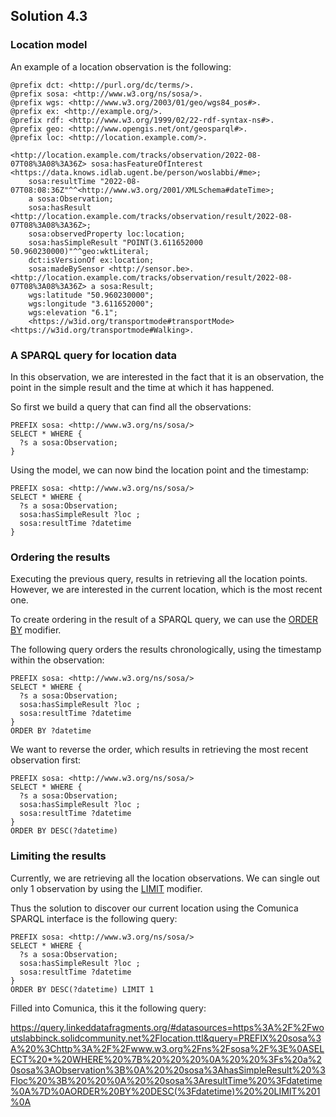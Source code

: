 ## Solution 4.3

### Location model

An example of a location observation is the following:

```turtle
@prefix dct: <http://purl.org/dc/terms/>.
@prefix sosa: <http://www.w3.org/ns/sosa/>.
@prefix wgs: <http://www.w3.org/2003/01/geo/wgs84_pos#>.
@prefix ex: <http://example.org/>.
@prefix rdf: <http://www.w3.org/1999/02/22-rdf-syntax-ns#>.
@prefix geo: <http://www.opengis.net/ont/geosparql#>.
@prefix loc: <http://location.example.com/>.

<http://location.example.com/tracks/observation/2022-08-07T08%3A08%3A36Z> sosa:hasFeatureOfInterest <https://data.knows.idlab.ugent.be/person/woslabbi/#me>;
    sosa:resultTime "2022-08-07T08:08:36Z"^^<http://www.w3.org/2001/XMLSchema#dateTime>;
    a sosa:Observation;
    sosa:hasResult <http://location.example.com/tracks/observation/result/2022-08-07T08%3A08%3A36Z>;
    sosa:observedProperty loc:location;
    sosa:hasSimpleResult "POINT(3.611652000 50.960230000)"^^geo:wktLiteral;
    dct:isVersionOf ex:location;
    sosa:madeBySensor <http://sensor.be>.
<http://location.example.com/tracks/observation/result/2022-08-07T08%3A08%3A36Z> a sosa:Result;
    wgs:latitude "50.960230000";
    wgs:longitude "3.611652000";
    wgs:elevation "6.1";
    <https://w3id.org/transportmode#transportMode> <https://w3id.org/transportmode#Walking>.
```

### A SPARQL query for location data

In this observation, we are interested in the fact that it is an observation, the point in the simple result and the time at which it has happened.

So first we build a query that can find all the observations:
```
PREFIX sosa: <http://www.w3.org/ns/sosa/>
SELECT * WHERE {   
  ?s a sosa:Observation;
}
```
Using the model, we can now bind the location point and the timestamp:

```
PREFIX sosa: <http://www.w3.org/ns/sosa/>
SELECT * WHERE {   
  ?s a sosa:Observation;
  sosa:hasSimpleResult ?loc ;  
  sosa:resultTime ?datetime
}
```

### Ordering the results

Executing the previous query, results in retrieving all the location points.
However, we are interested in the current location, which is the most recent one.

To create ordering in the result of a SPARQL query, we can use the [ORDER BY](https://www.w3.org/TR/rdf-sparql-query/#modOrderBy) modifier.

The following query orders the results chronologically, using the timestamp within the observation:

```
PREFIX sosa: <http://www.w3.org/ns/sosa/>
SELECT * WHERE {   
  ?s a sosa:Observation;
  sosa:hasSimpleResult ?loc ;  
  sosa:resultTime ?datetime
}
ORDER BY ?datetime
```

We want to reverse the order, which results in retrieving the most recent observation first:

```
PREFIX sosa: <http://www.w3.org/ns/sosa/>
SELECT * WHERE {   
  ?s a sosa:Observation;
  sosa:hasSimpleResult ?loc ;  
  sosa:resultTime ?datetime
}
ORDER BY DESC(?datetime)
```

### Limiting the results

Currently, we are retrieving all the location observations.
We can single out only 1 observation by using the [LIMIT](https://www.w3.org/TR/rdf-sparql-query/#modResultLimit) modifier.


Thus the solution to discover our current location using the Comunica SPARQL interface is the following query:

```
PREFIX sosa: <http://www.w3.org/ns/sosa/>
SELECT * WHERE {   
  ?s a sosa:Observation;
  sosa:hasSimpleResult ?loc ;  
  sosa:resultTime ?datetime
}
ORDER BY DESC(?datetime) LIMIT 1
```

Filled into Comunica, this it the following query:

https://query.linkeddatafragments.org/#datasources=https%3A%2F%2Fwoutslabbinck.solidcommunity.net%2Flocation.ttl&query=PREFIX%20sosa%3A%20%3Chttp%3A%2F%2Fwww.w3.org%2Fns%2Fsosa%2F%3E%0ASELECT%20*%20WHERE%20%7B%20%20%20%0A%20%20%3Fs%20a%20sosa%3AObservation%3B%0A%20%20sosa%3AhasSimpleResult%20%3Floc%20%3B%20%20%0A%20%20sosa%3AresultTime%20%3Fdatetime%0A%7D%0AORDER%20BY%20DESC(%3Fdatetime)%20%20LIMIT%201%0A